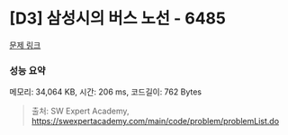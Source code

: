 # [D3] 삼성시의 버스 노선 - 6485 

[문제 링크](https://swexpertacademy.com/main/code/problem/problemDetail.do?contestProbId=AWczm7QaACgDFAWn) 

### 성능 요약

메모리: 34,064 KB, 시간: 206 ms, 코드길이: 762 Bytes



> 출처: SW Expert Academy, https://swexpertacademy.com/main/code/problem/problemList.do